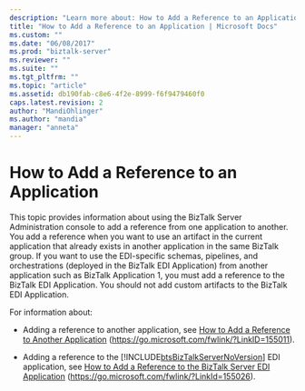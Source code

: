 ```yaml
---
description: "Learn more about: How to Add a Reference to an Application"
title: "How to Add a Reference to an Application | Microsoft Docs"
ms.custom: ""
ms.date: "06/08/2017"
ms.prod: "biztalk-server"
ms.reviewer: ""
ms.suite: ""
ms.tgt_pltfrm: ""
ms.topic: "article"
ms.assetid: db190fab-c8e6-4f2e-8999-f6f9479460f0
caps.latest.revision: 2
author: "MandiOhlinger"
ms.author: "mandia"
manager: "anneta"
---
```

# How to Add a Reference to an Application
This topic provides information about using the BizTalk Server Administration console to add a reference from one application to another. You add a reference when you want to use an artifact in the current application that already exists in another application in the same BizTalk group. If you want to use the EDI-specific schemas, pipelines, and orchestrations (deployed in the BizTalk EDI Application) from another application such as BizTalk Application 1, you must add a reference to the BizTalk EDI Application. You should not add custom artifacts to the BizTalk EDI Application.

 For information about:

- Adding a reference to another application, see [How to Add a Reference to Another Application](../core/how-to-add-a-reference-to-another-application.md) (https://go.microsoft.com/fwlink/?LinkID=155011).

- Adding a reference to the [!INCLUDE[btsBizTalkServerNoVersion](../includes/btsbiztalkservernoversion-md.md)] EDI application, see [How to Add a Reference to the BizTalk Server EDI Application](/previous-versions/) (<https://go.microsoft.com/fwlink/?LinkId=155026>).
